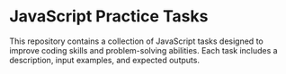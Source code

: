 # JavaScript Practice Tasks

This repository contains a collection of JavaScript tasks designed to improve coding skills and problem-solving abilities. Each task includes a description, input examples, and expected outputs.
